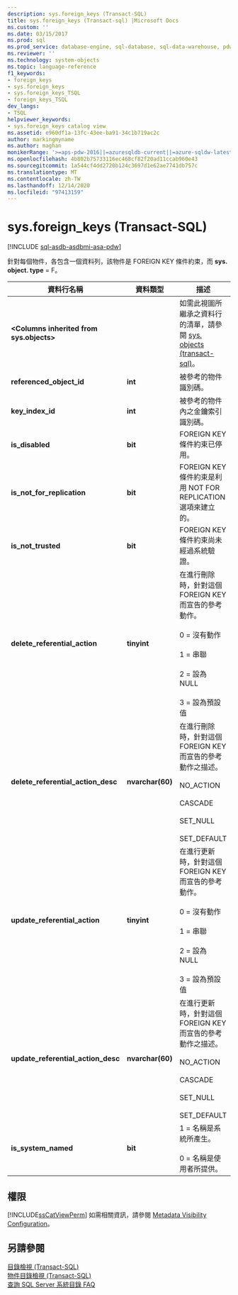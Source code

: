 ```yaml
---
description: sys.foreign_keys (Transact-SQL)
title: sys.foreign_keys (Transact-sql) |Microsoft Docs
ms.custom: ''
ms.date: 03/15/2017
ms.prod: sql
ms.prod_service: database-engine, sql-database, sql-data-warehouse, pdw
ms.reviewer: ''
ms.technology: system-objects
ms.topic: language-reference
f1_keywords:
- foreign_keys
- sys.foreign_keys
- sys.foreign_keys_TSQL
- foreign_keys_TSQL
dev_langs:
- TSQL
helpviewer_keywords:
- sys.foreign_keys catalog view
ms.assetid: e960df1a-13fc-43ee-ba91-34c1b719ac2c
author: markingmyname
ms.author: maghan
monikerRange: '>=aps-pdw-2016||=azuresqldb-current||=azure-sqldw-latest||>=sql-server-2016||>=sql-server-linux-2017||=azuresqldb-mi-current'
ms.openlocfilehash: 4b802b75733116ec468cf82f20ad11ccab960e43
ms.sourcegitcommit: 1a544cf4dd2720b124c3697d1e62ae7741db757c
ms.translationtype: MT
ms.contentlocale: zh-TW
ms.lasthandoff: 12/14/2020
ms.locfileid: "97413159"
---
```

# <a name="sysforeign_keys-transact-sql"></a>sys.foreign_keys (Transact-SQL)
[!INCLUDE [sql-asdb-asdbmi-asa-pdw](../../includes/applies-to-version/sql-asdb-asdbmi-asa-pdw.md)]

  針對每個物件，各包含一個資料列，該物件是 FOREIGN KEY 條件約束，而 **sys. object. type** = F。  
  
|資料行名稱|資料類型|描述|  
|-----------------|---------------|-----------------|  
|**\<Columns inherited from sys.objects>**||如需此視圖所繼承之資料行的清單，請參閱 [sys. objects &#40;transact-sql&#41;](../../relational-databases/system-catalog-views/sys-objects-transact-sql.md)。|  
|**referenced_object_id**|**int**|被參考的物件識別碼。|  
|**key_index_id**|**int**|被參考的物件內之金鑰索引識別碼。|  
|**is_disabled**|**bit**|FOREIGN KEY 條件約束已停用。|  
|**is_not_for_replication**|**bit**|FOREIGN KEY 條件約束是利用 NOT FOR REPLICATION 選項來建立的。|  
|**is_not_trusted**|**bit**|FOREIGN KEY 條件約束尚未經過系統驗證。|  
|**delete_referential_action**|**tinyint**|在進行刪除時，針對這個 FOREIGN KEY 而宣告的參考動作。<br /><br /> 0 = 沒有動作<br /><br /> 1 = 串聯<br /><br /> 2 = 設為 NULL<br /><br /> 3 = 設為預設值|  
|**delete_referential_action_desc**|**nvarchar(60)**|在進行刪除時，針對這個 FOREIGN KEY 而宣告的參考動作之描述。<br /><br /> NO_ACTION<br /><br /> CASCADE<br /><br /> SET_NULL<br /><br /> SET_DEFAULT|  
|**update_referential_action**|**tinyint**|在進行更新時，針對這個 FOREIGN KEY 而宣告的參考動作。<br /><br /> 0 = 沒有動作<br /><br /> 1 = 串聯<br /><br /> 2 = 設為 NULL<br /><br /> 3 = 設為預設值|  
|**update_referential_action_desc**|**nvarchar(60)**|在進行更新時，針對這個 FOREIGN KEY 而宣告的參考動作之描述。<br /><br /> NO_ACTION<br /><br /> CASCADE<br /><br /> SET_NULL<br /><br /> SET_DEFAULT|  
|**is_system_named**|**bit**|1 = 名稱是系統所產生。<br /><br /> 0 = 名稱是使用者所提供。|  
  
## <a name="permissions"></a>權限  
 [!INCLUDE[ssCatViewPerm](../../includes/sscatviewperm-md.md)] 如需相關資訊，請參閱 [Metadata Visibility Configuration](../../relational-databases/security/metadata-visibility-configuration.md)。  
  
## <a name="see-also"></a>另請參閱  
 [目錄檢視 &#40;Transact-SQL&#41;](../../relational-databases/system-catalog-views/catalog-views-transact-sql.md)   
 [物件目錄檢視 &#40;Transact-SQL&#41;](../../relational-databases/system-catalog-views/object-catalog-views-transact-sql.md)   
 [查詢 SQL Server 系統目錄 FAQ](../../relational-databases/system-catalog-views/querying-the-sql-server-system-catalog-faq.md)  
  
  
